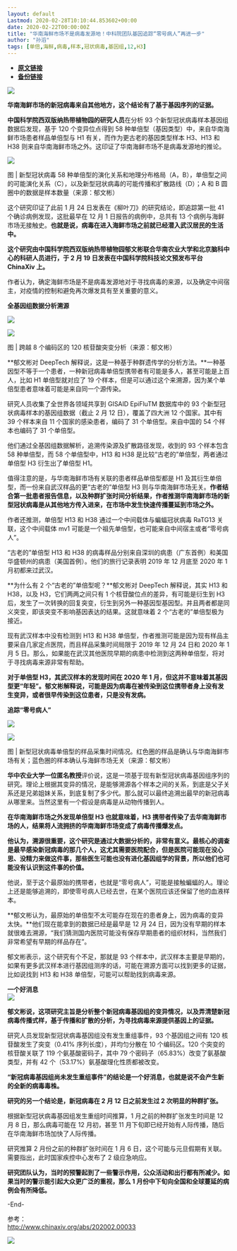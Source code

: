 ```yaml
---
layout: default
Lastmod: 2020-02-28T10:10:44.853602+00:00
date: 2020-02-22T00:00:00Z
title: "华南海鲜市场不是病毒发源地！中科院团队基因追踪“零号病人”再进一步"
author: "孙滔"
tags: [单倍,海鲜,病毒,样本,冠状病毒,基因组,12,H3]
---
```


* [**原文链接**](http://mp.weixin.qq.com/s?__biz=MzA3NTIyODUzNA==&amp;mid=2649582867&amp;idx=1&amp;sn=959dd01d025e08cd2be69aca76f7fad8&amp;chksm=876a790ab01df01cd6e889445ff9a425d89b942b8c96a165d41219c5557774890e6480f65af5#rd)
* [**备份链接**](http://archive.ph/ck7L3)


![](/images/post/d4eca4d4dbd51770784f8febff041187.jpg)

  

**华南海鲜市场的新冠病毒来自其他地方，这个结论有了基于基因序列的证据。**

**中国科学院西双版纳热带植物园的研究人员**在分析 93 个新型冠状病毒样本基因组数据后发现，基于 120 个变异位点得到 58 种单倍型（基因类型）中，来自华南海鲜市场患者样品单倍型与 H1 有关，而作为更古老的基因类型样本 H3、H13 和 H38 则来自华南海鲜市场之外。这印证了华南海鲜市场不是病毒发源地的推论。

  

![](/images/post/7659cea15f154429e7cd8b233d272a4b.jpg)

图 | 新型冠状病毒 58 种单倍型的演化关系和地理分布格局（A，B），单倍型之间的可能演化关系（C），以及新型冠状病毒的可能传播和扩散路线（D）；A 和 B 圆圈中的数据是样本数量（来源：郁文彬）

  

这个研究印证了此前 1 月 24 日发表在《柳叶刀》的研究结论，即追踪第一批 41 个确诊病例发现，这批最早在 12 月 1 日报告的病例中，总共有 13 个病例与海鲜市场无接触史。**也就是说，病毒在进入海鲜市场之前就已经潜入武汉居民的生活中。**

**这个研究由中国科学院西双版纳热带植物园郁文彬联合华南农业大学和北京脑科中心的科研人员进行，于 2 月 19 日发表在中国科学院科技论文预发布平台 ChinaXiv 上。**

作者认为，确定海鲜市场是不是病毒发源地对于寻找病毒的来源，以及确定中间宿主，对疫情的控制和避免再次爆发具有至关重要的意义。

**全基因组数据分析溯源**

![](/images/post/989fe6da862f54d65a0430ba9570152d.jpg)

  

![](/images/post/83769c926a57404506ab973eeb8ea8f9.jpg)

图 | 跨越 8 个编码区的 120 核苷酸突变分析（来源：郁文彬）

  

**郁文彬对 DeepTech 解释说，这是一种基于种群遗传学的分析方法。**一种基因型不等于一个患者，一种新冠病毒单倍型携带者有可能是多人，甚至可能是上百人，比如 H1 单倍型就对应了 19 个样本，但是可以通过这个来溯源，因为某个单倍型患者意味着可能是来自同一个源传染。

研究人员收集了全世界各领域共享到 GISAID EpiFluTM 数据库中的 93 个新型冠状病毒样本的基因组数据（截止 2 月 12 日），覆盖了四大洲 12 个国家。其中有 39 个样本来自 11 个国家的感染患者，编码了 31 个单倍型。来自中国的 54 个样本也编码了 31 个单倍型。

他们通过全基因组数据解析，追溯传染源及扩散路径发现，收到的 93 个样本包含 58 种单倍型，而 58 个单倍型中，H13 和 H38 是比较“古老的”单倍型，两者通过单倍型 H3 衍生出了单倍型 H1。

值得注意的是，与华南海鲜市场有关联的患者样品单倍型都是 H1 及其衍生单倍型，而一份来自武汉样品的更“古老的”单倍型 H3 则与华南海鲜市场无关。**作者结合第一批患者报告信息，以及种群扩张时间分析结果，作者推测华南海鲜市场的新型冠状病毒是从其他地方传入进来，在市场中发生快速传播蔓延到市场之外。**

作者还推测，单倍型 H13 和 H38 通过一个中间载体与蝙蝠冠状病毒 RaTG13 关联，这个中间载体 mv1 可能是一个祖先单倍型，也可能来自中间宿主或者“零号病人”。

“古老的”单倍型 H13 和 H38 的病毒样品分别来自深圳的病患（广东首例）和美国华盛顿州的病患（美国首例）。他们的旅行记录表明 2019 年 12 月底至 2020 年 1 月初都来过武汉。

**为什么有 2 个“古老的”单倍型呢？**郁文彬对 DeepTech 解释说，其实 H13 和 H38，以及 H3，它们两两之间只有 1 个核苷酸位点的差异，有可能是衍生到 H3 后，发生了一次转换的回复突变，衍生到另外一种基因型基因型。并且两者都是同义突变，即该突变不影响基因表达的结果。这就意味着 2 个“古老的”单倍型极为接近。

现有武汉样本中没有检测到 H13 和 H38 单倍型，作者推测可能是因为现有样品主要采自几家定点医院，而且样品采集时间局限于 2019 年 12 月 24 日和 2020 年 1 月 5 日。那么，如果能在武汉其他医院早期的病患中检测到这两种单倍型，将对于寻找病毒来源非常有帮助。

**对于单倍型 H3，其武汉样本的发现时间在 2020 年 1 月，但这并不意味着其基因型更“年轻”。郁文彬解释说，可能是因为病毒在被传染到这位携带者身上没有发生变异，或者很早传染到这位患者，只是没有发病。**

  

**追踪“零号病人”**

![](/images/post/989fe6da862f54d65a0430ba9570152d.jpg)

  

![](/images/post/a1b9a65d5302c5dc6a2bf63cffc7bcef.jpg)

图 | 新型冠状病毒单倍型的样品采集时间情况。红色圈的样品是确认与华南海鲜市场有关；蓝色圈的样本确认与海鲜市场无关（来源：郁文彬）

  

**华中农业大学一位匿名教授**评价说，这是一项基于现有新型冠状病毒基因组序列的研究。理论上根据其变异的情况，是能够溯源各个样本之间的关系，到底是父子关系还是兄弟姐妹关系，到底复制了多少代。那么就可以最终追溯出最早的新冠病毒从哪里来。当然这里有一个假设是病毒是从动物传播到人。

**在华南海鲜市场之外发现单倍型 H3 也就意味着，H3 携带者传染了去华南海鲜市场的人，结果将人流拥挤的华南海鲜市场变成了病毒传播爆发点。**

**他认为，溯源很重要，这个研究是通过大数据分析的，非常有意义。最核心的调查是最早感染新冠病毒的那几个人，这尤其需要医院配合，但是医院可能现在没心思、没精力来做这件事，那些医生可能也没有进化基因组学的背景，所以他们也可能没有认识到这件事的价值。**

他说，至于这个最原始的携带者，也就是“零号病人”，可能是接触蝙蝠的人。理论上还是能够追溯的，即使零号病人已经去世，在某个医院应该还保留了他的血液样本。

**郁文彬认为，最原始的单倍型不太可能存在现在的患者身上，因为病毒的变异太快。**他们现在能拿到的数据已经是最早是 12 月 24 日，因为没有早期的样本就很难去溯源，“我们猜测国内医院可能没有保存早期患者的组织材料，当然我们非常希望有早期的样品存在”。

郁文彬表示，这个研究有个不足，那就是 93 个样本中，武汉样本主要是早期的，如果有更多武汉样本进行基因组测序的话，可能在溯源方面可以找到更多的证据，比如说找到 H13 和 H38 单倍型，可能可以帮助找到病毒来源。

  

**一个好消息**  
![](/images/post/989fe6da862f54d65a0430ba9570152d.jpg)

  

**郁文彬说，这项研究主旨是分析整个新冠病毒基因组的变异情况，以及弄清楚新冠病毒传播式样，基于传播和扩散的分析，为寻找病毒来源提供基因上的证据。**

研究人员发现新型冠状病毒基因组没有发生重组事件，93 个基因组之间有 120 核苷酸发生了突变（0.41% 序列长度），并均匀分散在 10 个编码区。120 个突变的核苷酸关联了 119 个氨基酸密码子，其中 79 个密码子（65.83%）改变了氨基酸类型，并有 42 个（53.17%）氨基酸理化性质都被改变。

**“新冠病毒基因组尚未发生重组事件”的结论是一个好消息，也就是说不会产生新的全新的病毒毒株。**

**研究的另一个结论是，新冠病毒在 2 月 12 日之前发生过 2 次明显的种群扩张。**

根据新型冠状病毒基因组发生重组时间推算，1 月之前的种群扩张发生时间是 12 月 8 日，那么病毒可能在 12 月初，甚至 11 月下旬即已经开始有人际传播，随后在华南海鲜市场加快了人际传播。

研究推算 2 月份之前的种群扩张时间在 1 月 6 日，这个可能与元旦假期有关联。需要指出，此时国家疾控中心发布了 2 级应急响应。

**研究团队认为，当时的预警起到了一些警示作用，公众活动和出行都有所减少。如果当时的警示能引起大众更广泛的重视，那么 1 月份中下旬向全国和全球蔓延的病例会有所降低。**

  

\-End-

  
参考：  
http://www.chinaxiv.org/abs/202002.00033

  

![](/images/post/b48d6a416227e068adf62cafc93b7fec.jpg)

